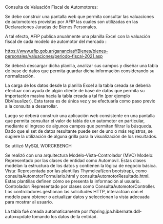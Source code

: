 Consulta de Valuación Fiscal de Automotores:

Se debe construir una pantalla web que permita consultar las valuaciones de automotores provistas por AFIP las cuales
son utilizadas en las Declaraciones Juradas de Bienes Personales.

A tal efecto, AFIP publica anualmente una planilla Excel con la valuación fiscal de cada modelo de automotor del
mercado :

https://www.afip.gob.ar/gananciasYBienes/bienes-personales/valuaciones/periodo-fiscal-2021.asp

Se deberá descargar dicha planilla, analizar sus campos y diseñar una tabla de base de datos que permita guardar dicha
información considerando su normalización.

La carga de los datos desde la planilla Excel a la tabla creada se debería efectuar con ayuda de algún cliente de base
de datos que permita su importación masiva hacia la tabla creada a tal fin (por ejemplo DbVisualizer). Esta tarea es de
única vez y se efectuaría como paso previo a la consulta a desarrollar.

Luego se deberá construir una aplicación web consistente en una pantalla que permita consultar el valor de tabla de un
automotor en particular, mediante el ingreso de algunos campos que permitan filtrar la búsqueda. Dado que el set de
datos resultante puede ser de uno o más registros, se sugiere la utilización de alguna grilla para la visualización de
los resultados.

Se utilizó MySQL WORCKBENCH

Se realizó con una arquitectura
Modelo-Vista-Controlador (MVC)
Modelo: Representado por las clases de entidad como Automovil. Estas clases modelan la estructura de los datos y
contienen la lógica de negocio básica.
Vista: Representada por las plantillas Thymeleaf(con bootstrap), como consultaAutomotorFormulario.html y
consultaAutomotorResultado.html. Estas plantillas definen cómo se presenta la información al usuario.
Controlador: Representado por clases como ConsultaAutomotorController. Los controladores gestionan las solicitudes HTTP,
interactúan con el modelo para obtener o actualizar datos y seleccionan la vista adecuada para mostrar al usuario.

La tabla fué creada automaticamente por #spring.jpa.hibernate.ddl-auto=update tomando los datos de la entidad.